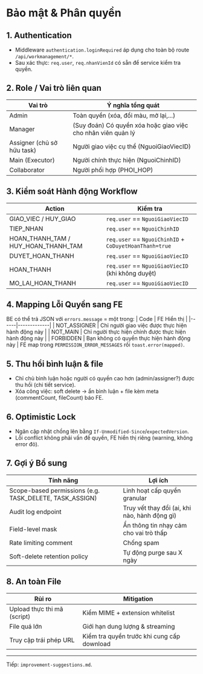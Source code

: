 # Bảo mật & Phân quyền

## 1. Authentication

- Middleware `authentication.loginRequired` áp dụng cho toàn bộ route `/api/workmanagement/*`.
- Sau xác thực: `req.user`, `req.nhanVienId` có sẵn để service kiểm tra quyền.

## 2. Role / Vai trò liên quan

| Vai trò                    | Ý nghĩa tổng quát                                            |
| -------------------------- | ------------------------------------------------------------ |
| Admin                      | Toàn quyền (xóa, đổi màu, mở lại,...)                        |
| Manager                    | (Suy đoán) Có quyền xóa hoặc giao việc cho nhân viên quản lý |
| Assigner (chủ sở hữu task) | Người giao việc cụ thể (NguoiGiaoViecID)                     |
| Main (Executor)            | Người chính thực hiện (NguoiChinhID)                         |
| Collaborator               | Người phối hợp (PHOI_HOP)                                    |

## 3. Kiểm soát Hành động Workflow

| Action                              | Kiểm tra                                               |
| ----------------------------------- | ------------------------------------------------------ |
| GIAO_VIEC / HUY_GIAO                | `req.user` == `NguoiGiaoViecID`                        |
| TIEP_NHAN                           | `req.user` == `NguoiChinhID`                           |
| HOAN_THANH_TAM / HUY_HOAN_THANH_TAM | `req.user` == `NguoiChinhID` + `CoDuyetHoanThanh=true` |
| DUYET_HOAN_THANH                    | `req.user` == `NguoiGiaoViecID`                        |
| HOAN_THANH                          | `req.user` == `NguoiGiaoViecID` (khi không duyệt)      |
| MO_LAI_HOAN_THANH                   | `req.user` == `NguoiGiaoViecID`                        |

## 4. Mapping Lỗi Quyền sang FE

BE có thể trả JSON với `errors.message` = một trong:
| Code | FE Hiển thị |
|------|-------------|
| NOT_ASSIGNER | Chỉ người giao việc được thực hiện hành động này |
| NOT_MAIN | Chỉ người thực hiện chính được thực hiện hành động này |
| FORBIDDEN | Bạn không có quyền thực hiện hành động này |
FE map trong `PERMISSION_ERROR_MESSAGES` rồi `toast.error(mapped)`.

## 5. Thu hồi bình luận & file

- Chỉ chủ bình luận hoặc người có quyền cao hơn (admin/assigner?) được thu hồi (chi tiết service).
- Xóa công việc: soft delete -> ẩn bình luận + file kèm meta (commentCount, fileCount) báo FE.

## 6. Optimistic Lock

- Ngăn cập nhật chồng lên bằng `If-Unmodified-Since`/`expectedVersion`.
- Lỗi conflict không phải vấn đề quyền, FE hiển thị riêng (warning, không error đỏ).

## 7. Gợi ý Bổ sung

| Tính năng                                               | Lợi ích                                       |
| ------------------------------------------------------- | --------------------------------------------- |
| Scope-based permissions (e.g. TASK_DELETE, TASK_ASSIGN) | Linh hoạt cấp quyền granular                  |
| Audit log endpoint                                      | Truy vết thay đổi (ai, khi nào, hành động gì) |
| Field-level mask                                        | Ẩn thông tin nhạy cảm cho vai trò thấp        |
| Rate limiting comment                                   | Chống spam                                    |
| Soft-delete retention policy                            | Tự động purge sau X ngày                      |

## 8. An toàn File

| Rủi ro                      | Mitigation                                 |
| --------------------------- | ------------------------------------------ |
| Upload thực thi mã (script) | Kiểm MIME + extension whitelist            |
| File quá lớn                | Giới hạn dung lượng & streaming            |
| Truy cập trái phép URL      | Kiểm tra quyền trước khi cung cấp download |

---

Tiếp: `improvement-suggestions.md`.
